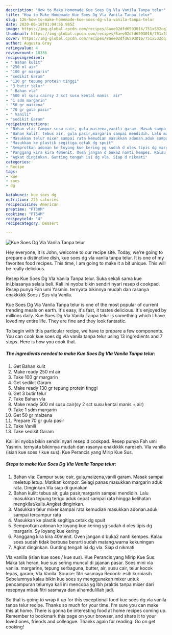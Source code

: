 ```yaml
---
description: "How to Make Homemade Kue Soes Dg Vla Vanila Tanpa telur"
title: "How to Make Homemade Kue Soes Dg Vla Vanila Tanpa telur"
slug: 126-how-to-make-homemade-kue-soes-dg-vla-vanila-tanpa-telur
date: 2020-06-18T01:04:56.985Z
image: https://img-global.cpcdn.com/recipes/8aee02dfd6593016/751x532cq70/kue-soes-dg-vla-vanila-tanpa-telur-foto-resep-utama.jpg
thumbnail: https://img-global.cpcdn.com/recipes/8aee02dfd6593016/751x532cq70/kue-soes-dg-vla-vanila-tanpa-telur-foto-resep-utama.jpg
cover: https://img-global.cpcdn.com/recipes/8aee02dfd6593016/751x532cq70/kue-soes-dg-vla-vanila-tanpa-telur-foto-resep-utama.jpg
author: Augusta Gray
ratingvalue: 4
reviewcount: 18336
recipeingredient:
- " Bahan kulit"
- "250 ml air"
- "100 gr margarin"
- "sedikit Garam"
- "130 gr tepung protein tinggi"
- "3 butir telur"
- " Bahan vla"
- "500 ml susu cairsy 2 sct susu kental manis  air"
- "1 sdm margarin"
- "50 gr maizena"
- "70 gr gula pasir"
- " Vanili"
- "sedikit Garam"
recipeinstructions:
- "Bahan vla: Campur susu cair, gula,maizena,vanili garam. Masak sampai meletup letup. Matikan kompor. Selagi panas masukkan margarin aduk rata. Dinginkan.Vla siap di gunakan"
- "Bahan kulit: tebus air, gula pasir,margarin sampai mendidih. Lalu masukkan tepung terigu aduk cepat sampai rata hingga kelihatan mengkilat/kalis.Angkat dinginkan."
- "Masukkan telur mixer sampai rata kemudian masukkan adonan.aduk sampai tercampur rata"
- "Masukkan ke plastik segitiga.cetak dg spuit"
- "Semprotkan adonan ke loyang kue kering yg sudah d oles tipis dg margarin. Sy loyang kue kering"
- "Panggang kira kira 40menit. Oven jangan d buka2 nanti kempes. Kalau soes sudah tidak berbusa berarti sudah matang.warna kekuningan"
- "Agkat dinginkan. Gunting tengah isi dg vla. Siap d nikmati"
categories:
- Recipe
tags:
- kue
- soes
- dg

katakunci: kue soes dg 
nutrition: 225 calories
recipecuisine: American
preptime: "PT30M"
cooktime: "PT54M"
recipeyield: "4"
recipecategory: Dessert

---
```



![Kue Soes Dg Vla Vanila Tanpa telur](https://img-global.cpcdn.com/recipes/8aee02dfd6593016/751x532cq70/kue-soes-dg-vla-vanila-tanpa-telur-foto-resep-utama.jpg)

Hey everyone, it is John, welcome to our recipe site. Today, we're going to prepare a distinctive dish, kue soes dg vla vanila tanpa telur. It is one of my favorites food recipes. This time, I am going to make it a bit unique. This will be really delicious.

Resep Kue Soes Dg Vla Vanila Tanpa telur. Suka sekali sama kue ini,biasanya selalu beli. Kali ini nyoba bikin sendiri nyari resep d cookpad. Resep punya Fah umi Yasmin. ternyata bikinnya mudah dan rasanya enakkkkk Soes / Sus vla Vanila.

Kue Soes Dg Vla Vanila Tanpa telur is one of the most popular of current trending meals on earth. It's easy, it's fast, it tastes delicious. It's enjoyed by millions daily. Kue Soes Dg Vla Vanila Tanpa telur is something which I have loved my entire life. They are fine and they look fantastic.


To begin with this particular recipe, we have to prepare a few components. You can cook kue soes dg vla vanila tanpa telur using 13 ingredients and 7 steps. Here is how you cook that.

<!--inarticleads1-->

##### The ingredients needed to make Kue Soes Dg Vla Vanila Tanpa telur:

1. Get  Bahan kulit
1. Make ready 250 ml air
1. Take 100 gr margarin
1. Get sedikit Garam
1. Make ready 130 gr tepung protein tinggi
1. Get 3 butir telur
1. Take  Bahan vla
1. Make ready 500 ml susu cair(sy 2 sct susu kental manis + air)
1. Take 1 sdm margarin
1. Get 50 gr maizena
1. Prepare 70 gr gula pasir
1. Take  Vanili
1. Take sedikit Garam


Kali ini nyoba bikin sendiri nyari resep d cookpad. Resep punya Fah umi Yasmin. ternyata bikinnya mudah dan rasanya enakkkkk nareseh. Vla vanilla (isian kue soes / kue sus). Kue Perancis yang Mirip Kue Sus. 

<!--inarticleads2-->

##### Steps to make Kue Soes Dg Vla Vanila Tanpa telur:

1. Bahan vla: Campur susu cair, gula,maizena,vanili garam. Masak sampai meletup letup. Matikan kompor. Selagi panas masukkan margarin aduk rata. Dinginkan.Vla siap di gunakan
1. Bahan kulit: tebus air, gula pasir,margarin sampai mendidih. Lalu masukkan tepung terigu aduk cepat sampai rata hingga kelihatan mengkilat/kalis.Angkat dinginkan.
1. Masukkan telur mixer sampai rata kemudian masukkan adonan.aduk sampai tercampur rata
1. Masukkan ke plastik segitiga.cetak dg spuit
1. Semprotkan adonan ke loyang kue kering yg sudah d oles tipis dg margarin. Sy loyang kue kering
1. Panggang kira kira 40menit. Oven jangan d buka2 nanti kempes. Kalau soes sudah tidak berbusa berarti sudah matang.warna kekuningan
1. Agkat dinginkan. Gunting tengah isi dg vla. Siap d nikmati


Vla vanilla (isian kue soes / kue sus). Kue Perancis yang Mirip Kue Sus. Maka tak heran, kue sus sering muncul di jajanan pasar. Soes mini vla vanila. margarine, tepung serbaguna, butter, air, susu cair, telur kocok lepas, garam, Vla Vanila. Source: fitri sasmaya Recook: esih kurniasih Sebelumnya kalau bikin kue soes sy menggunakan mixer untuk pencampuran telurnya kali ini mencoba yg lbh praktis tanpa mixer dari resepnya mbak fitri sasmaya dan alhamdulillah jadi. 

So that is going to wrap it up for this exceptional food kue soes dg vla vanila tanpa telur recipe. Thanks so much for your time. I'm sure you can make this at home. There is gonna be interesting food at home recipes coming up. Remember to bookmark this page on your browser, and share it to your loved ones, friends and colleague. Thanks again for reading. Go on get cooking!
